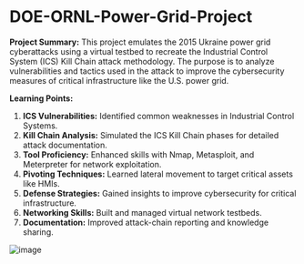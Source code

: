 # DOE-ORNL-Power-Grid-Project
**Project Summary:**
This project emulates the 2015 Ukraine power grid cyberattacks using a virtual testbed to recreate the Industrial Control System (ICS) Kill Chain attack methodology. The purpose is to analyze vulnerabilities and tactics used in the attack to improve the cybersecurity measures of critical infrastructure like the U.S. power grid.

**Learning Points:**
1. **ICS Vulnerabilities:** Identified common weaknesses in Industrial Control Systems.
2. **Kill Chain Analysis:** Simulated the ICS Kill Chain phases for detailed attack documentation.
3. **Tool Proficiency:** Enhanced skills with Nmap, Metasploit, and Meterpreter for network exploitation.
4. **Pivoting Techniques:** Learned lateral movement to target critical assets like HMIs.
5. **Defense Strategies:** Gained insights to improve cybersecurity for critical infrastructure.
6. **Networking Skills:** Built and managed virtual network testbeds.
7. **Documentation:** Improved attack-chain reporting and knowledge sharing.


![image](https://github.com/user-attachments/assets/0b3ec4dd-843a-440e-aff6-c55f1fe94cd5)
